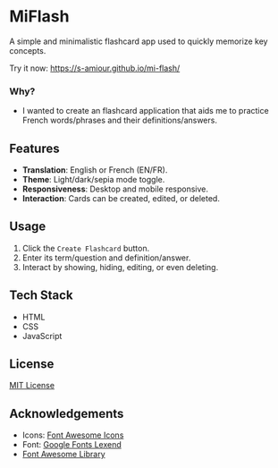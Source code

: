 # MiFlash

A simple and minimalistic flashcard app used to quickly memorize key concepts.

Try it now: https://s-amiour.github.io/mi-flash/
### Why?

* I wanted to create an flashcard application that aids me to practice French words/phrases and their definitions/answers.

## Features

- **Translation**: English or French (EN/FR).
- **Theme**: Light/dark/sepia mode toggle.
- **Responsiveness**: Desktop and mobile responsive.
- **Interaction**: Cards can be created, edited, or deleted.

## Usage

1. Click the `Create Flashcard` button.
2. Enter its term/question and definition/answer.
3. Interact by showing, hiding, editing, or even deleting.

## Tech Stack

- HTML
- CSS
- JavaScript

## License

[MIT License](LICENSE)

## Acknowledgements

 - Icons: [Font Awesome Icons](https://fontawesome.com/icons)
 - Font: [Google Fonts Lexend](https://fonts.google.com/specimen/Lexend)
 - [Font Awesome Library](https://cdnjs.com/libraries/font-awesome)
